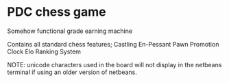 # PDC chess game
Somehow functional grade earning machine

Contains all standard chess features;
Castling 
En-Pessant
Pawn Promotion
Clock
Elo Ranking System

NOTE: unicode characters used in the board will not display in the netbeans terminal
if using an older version of netbeans.
